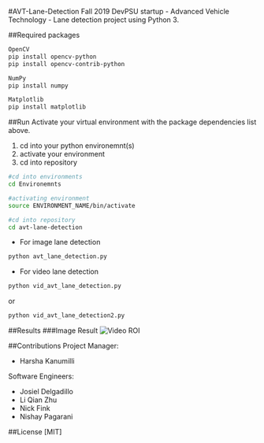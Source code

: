 #AVT-Lane-Detection
Fall 2019 DevPSU startup - Advanced Vehicle Technology - Lane detection project using Python 3. 

##Required packages
```bash
OpenCV
pip install opencv-python
pip install opencv-contrib-python

NumPy
pip install numpy

Matplotlib
pip install matplotlib
```

##Run
Activate your virtual environment with the package dependencies list above. 
1. cd into your python environemnt(s)
2. activate your environment
3. cd into repository
```bash
#cd into environments
cd Environemnts

#activating environment
source ENVIRONMENT_NAME/bin/activate

#cd into repository
cd avt-lane-detection
```

* For image lane detection
```bash
python avt_lane_detection.py
```

* For video lane detection

```bash
python vid_avt_lane_detection.py
```

or 

```bash
python vid_avt_lane_detection2.py
```

##Results
###Image Result
![Video ROI](https://github.com/DevPSU/avt-lane-detection/blob/Result_Image.png)


##Contributions
Project Manager: 
* Harsha Kanumilli

Software Engineers:
* Josiel Delgadillo
* Li Qian Zhu
* Nick Fink
* Nishay Pagarani

##License
[MIT]
